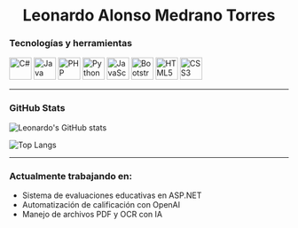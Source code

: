 <h1 align="center">Leonardo Alonso Medrano Torres</h1>

### Tecnologías y herramientas

<p align="left">
  <img src="https://cdn.jsdelivr.net/gh/devicons/devicon/icons/csharp/csharp-original.svg" width="40" alt="C#" />
  <img src="https://raw.githubusercontent.com/jmnote/z-icons/master/svg/java.svg" width="40" alt="Java logo" />
  <img src="https://raw.githubusercontent.com/jmnote/z-icons/master/svg/php.svg" width="40" alt="PHP" />
  <img src="https://raw.githubusercontent.com/jmnote/z-icons/master/svg/python.svg" width="40" alt="Python" />
  <img src="https://cdn.jsdelivr.net/gh/devicons/devicon/icons/javascript/javascript-original.svg" width="40" alt="JavaScript" />
  <img src="https://raw.githubusercontent.com/jmnote/z-icons/master/svg/bootstrap.svg" width="40" alt="Bootstrap" />
  <img src="https://cdn.jsdelivr.net/gh/devicons/devicon/icons/html5/html5-original.svg" width="40" alt="HTML5" />
  <img src="https://cdn.jsdelivr.net/gh/devicons/devicon/icons/css3/css3-original.svg" width="40" alt="CSS3" />
</p>

---

### GitHub Stats

![Leonardo's GitHub stats](https://github-readme-stats.vercel.app/api?username=leonardomedranotorres&show_icons=true&theme=tokyonight)

![Top Langs](https://github-readme-stats.vercel.app/api/top-langs/?username=leonardomedranotorres&layout=compact&theme=tokyonight)

---

### Actualmente trabajando en:

- Sistema de evaluaciones educativas en ASP.NET
- Automatización de calificación con OpenAI
- Manejo de archivos PDF y OCR con IA
